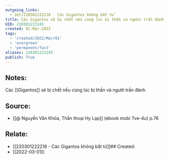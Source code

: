 ```yaml
---
outgoing_links:
  - Zet/220301222218 - Các Gigantos không bất tử
title: Các Gigantos sẽ bị chết nếu cùng lúc bị thần và người trần đánh
UID: 220301222245
created: 01-Mar-2022
tags:
  - 'created/2022/Mar/01'
  - 'evergreen'
  - 'permanent/fact'
aliases: 220301222245
publish: True
---
```

## Notes:
Các [[Gigantos]] sẽ bị chết nếu cùng lúc bị thần và người trần đánh

## Source:
- [[@ Nguyễn Văn Khỏa, Thần thoại Hy Lạp]] (ebook mobi Tve-4u) p.76

## Relate:
- [[220301222218 - Các Gigantos không bất tử]]## Created:
- [[2022-03-01]]
